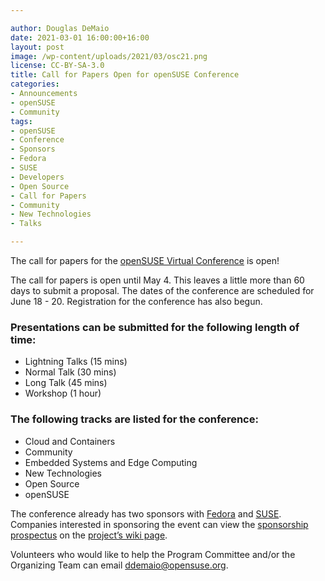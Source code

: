 ```yaml
---

author: Douglas DeMaio
date: 2021-03-01 16:00:00+16:00
layout: post
image: /wp-content/uploads/2021/03/osc21.png
license: CC-BY-SA-3.0
title: Call for Papers Open for openSUSE Conference
categories:
- Announcements
- openSUSE
- Community
tags:
- openSUSE
- Conference
- Sponsors
- Fedora
- SUSE
- Developers
- Open Source
- Call for Papers
- Community
- New Technologies
- Talks

---
```


The call for papers for the [openSUSE Virtual Conference](https://events.opensuse.org) is open!

The call for papers is open until May 4. This leaves a little more than 60 days to submit a proposal. The dates of the conference are scheduled for June 18 - 20. Registration for the conference has also begun. 

### Presentations can be submitted for the following length of time:
* Lightning Talks (15 mins)
* Normal Talk (30 mins)
* Long Talk (45 mins)
* Workshop (1 hour)

### The following tracks are listed for the conference: 
* Cloud and Containers
* Community
* Embedded Systems and Edge Computing
* New Technologies
* Open Source
* openSUSE

The conference already has two sponsors with [Fedora](https://getfedora.org/) and [SUSE](https://www.suse.com/). Companies interested in sponsoring the event can view the [sponsorship prospectus](https://en.opensuse.org/images/4/42/OpenSUSE_Conference_2021_Sponsorship.pdf) on the [project’s wiki page](https://en.opensuse.org/Portal:Conference/Sponsor).

Volunteers who would like to help the Program Committee and/or the Organizing Team can email <ddemaio@opensuse.org>.
